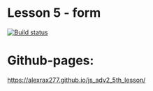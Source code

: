 # Lesson 5 - form

[![Build status](https://ci.appveyor.com/api/projects/status/3xdjpqh3oanp7yy0?svg=true)](https://ci.appveyor.com/project/AlexRax277/js-adv2-5th-lesson)

# Github-pages:
https://alexrax277.github.io/js_adv2_5th_lesson/